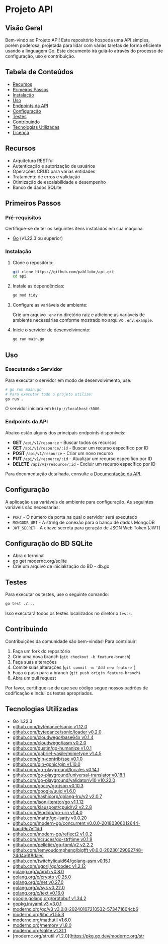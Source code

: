 # Projeto API

## Visão Geral

Bem-vindo ao Projeto API! Este repositório hospeda uma API simples, porém poderosa, projetada para lidar com várias tarefas de forma eficiente usando a linguagem Go. Este documento irá guiá-lo através do processo de configuração, uso e contribuição.

## Tabela de Conteúdos

- [Recursos](#recursos)
- [Primeiros Passos](#primeiros-passos)
- [Instalação](#instalação)
- [Uso](#uso)
- [Endpoints da API](#endpoints-da-api)
- [Configuração](#configuração)
- [Testes](#testes)
- [Contribuindo](#contribuindo)
- [Tecnologias Utilizadas](#tecnologias-utilizadas)
- [Licença](#licença)

## Recursos

- Arquitetura RESTful
- Autenticação e autorização de usuários
- Operações CRUD para várias entidades
- Tratamento de erros e validação
- Otimização de escalabilidade e desempenho
- Banco de dados SQLite

## Primeiros Passos

### Pré-requisitos

Certifique-se de ter os seguintes itens instalados em sua máquina:

- [Go](https://golang.org/) (v1.22.3 ou superior)

### Instalação

1. Clone o repositório:

    ```bash
    git clone https://github.com/pabllobc/api.git
    cd api
    ```

2. Instale as dependências:

    ```bash
    go mod tidy
    ```

3. Configure as variáveis de ambiente:

    Crie um arquivo `.env` no diretório raiz e adicione as variáveis de ambiente necessárias conforme mostrado no arquivo `.env.example`.

4. Inicie o servidor de desenvolvimento:

    ```bash
    go run main.go
    ```

## Uso

### Executando o Servidor

Para executar o servidor em modo de desenvolvimento, use:

```bash
# go run main.go
# Para executar todo o projeto utilize:
go run .
```

O servidor iniciará em `http://localhost:3000`.

### Endpoints da API

Abaixo estão alguns dos principais endpoints disponíveis:

- **GET** `/api/v1/resource` - Buscar todos os recursos
- **GET** `/api/v1/resource/:id` - Buscar um recurso específico por ID
- **POST** `/api/v1/resource` - Criar um novo recurso
- **PUT** `/api/v1/resource/:id` - Atualizar um recurso específico por ID
- **DELETE** `/api/v1/resource/:id` - Excluir um recurso específico por ID

Para documentação detalhada, consulte a [Documentação da API](docs/API.md).

## Configuração

A aplicação usa variáveis de ambiente para configuração. As seguintes variáveis são necessárias:

- `PORT` - O número da porta na qual o servidor será executado
- `MONGODB_URI` - A string de conexão para o banco de dados MongoDB
- `JWT_SECRET` - A chave secreta para geração de JSON Web Token (JWT)

## Configuração do BD SQLite
- Abra o terminal
- go get modernc.org/sqlite
- Crie um arquivo de inicialização do BD - db.go

## Testes

Para executar os testes, use o seguinte comando:

```bash
go test ./...
```

Isso executará todos os testes localizados no diretório `tests`.

## Contribuindo

Contribuições da comunidade são bem-vindas! Para contribuir:

1. Faça um fork do repositório
2. Crie uma nova branch (`git checkout -b feature-branch`)
3. Faça suas alterações
4. Comite suas alterações (`git commit -m 'Add new feature'`)
5. Faça o push para a branch (`git push origin feature-branch`)
6. Abra um pull request

Por favor, certifique-se de que seu código segue nossos padrões de codificação e inclui os testes apropriados.

## Tecnologias Utilizadas

- Go 1.22.3
- [github.com/bytedance/sonic v1.12.0](https://pkg.go.dev/github.com/bytedance/sonic) 
- [github.com/bytedance/sonic/loader v0.2.0](https://pkg.go.dev/github.com/bytedance/sonic/loader) 
- [github.com/cloudwego/base64x v0.1.4](https://pkg.go.dev/github.com/cloudwego/base64x) 
- [github.com/cloudwego/iasm v0.2.0](https://pkg.go.dev/github.com/cloudwego/iasm) 
- [github.com/dustin/go-humanize v1.0.1](https://pkg.go.dev/github.com/dustin/go-humanize) 
- [github.com/gabriel-vasile/mimetype v1.4.5](https://pkg.go.dev/github.com/gabriel-vasile/mimetype) 
- [github.com/gin-contrib/sse v0.1.0](https://pkg.go.dev/github.com/gin-contrib/sse) 
- [github.com/gin-gonic/gin v1.10.0](https://pkg.go.dev/github.com/gin-gonic/gin) 
- [github.com/go-playground/locales v0.14.1](https://pkg.go.dev/github.com/go-playground/locales) 
- [github.com/go-playground/universal-translator v0.18.1](https://pkg.go.dev/github.com/go-playground/universal-translator) 
- [github.com/go-playground/validator/v10 v10.22.0](https://pkg.go.dev/github.com/go-playground/validator/v10) 
- [github.com/goccy/go-json v0.10.3](https://pkg.go.dev/github.com/goccy/go-json) 
- [github.com/google/uuid v1.6.0](https://pkg.go.dev/github.com/google/uuid) 
- [github.com/hashicorp/golang-lru/v2 v2.0.7](https://pkg.go.dev/github.com/hashicorp/golang-lru/v2) 
- [github.com/json-iterator/go v1.1.12](https://pkg.go.dev/github.com/json-iterator/go) 
- [github.com/klauspost/cpuid/v2 v2.2.8](https://pkg.go.dev/github.com/klauspost/cpuid/v2) 
- [github.com/leodido/go-urn v1.4.0](https://pkg.go.dev/github.com/leodido/go-urn) 
- [github.com/mattn/go-isatty v0.0.20](https://pkg.go.dev/github.com/mattn/go-isatty) 
- [github.com/modern-go/concurrent v0.0.0-20180306012644-bacd9c7ef1dd](https://pkg.go.dev/github.com/modern-go/concurrent) 
- [github.com/modern-go/reflect2 v1.0.2](https://pkg.go.dev/github.com/modern-go/reflect2) 
- [github.com/ncruces/go-strftime v0.1.9](https://pkg.go.dev/github.com/ncruces/go-strftime) 
- [github.com/pelletier/go-toml/v2 v2.2.2](https://pkg.go.dev/github.com/pelletier/go-toml/v2) 
- [github.com/remyoudompheng/bigfft v0.0.0-20230129092748-24d4a6f8daec](https://pkg.go.dev/github.com/remyoudompheng/bigfft) 
- [github.com/twitchyliquid64/golang-asm v0.15.1](https://pkg.go.dev/github.com/twitchyliquid64/golang-asm) 
- [github.com/ugorji/go/codec v1.2.12](https://pkg.go.dev/github.com/ugorji/go/codec) 
- [golang.org/x/arch v0.8.0](https://pkg.go.dev/golang.org/x/arch) 
- [golang.org/x/crypto v0.25.0](https://pkg.go.dev/golang.org/x/crypto) 
- [golang.org/x/net v0.27.0](https://pkg.go.dev/golang.org/x/net) 
- [golang.org/x/sys v0.22.0](https://pkg.go.dev/golang.org/x/sys) 
- [golang.org/x/text v0.16.0](https://pkg.go.dev/golang.org/x/text) 
- [google.golang.org/protobuf v1.34.2](https://pkg.go.dev/google.golang.org/protobuf) 
- [gopkg.in/yaml.v3 v3.0.1](https://pkg.go.dev/gopkg.in/yaml.v3) 
- [modernc.org/gc/v3 v3.0.0-20240107210532-573471604cb6](https://pkg.go.dev/modernc.org/gc/v3) 
- [modernc.org/libc v1.55.3](https://pkg.go.dev/modernc.org/libc) 
- [modernc.org/mathutil v1.6.0](https://pkg.go.dev/modernc.org/mathutil) 
- [modernc.org/memory v1.8.0](https://pkg.go.dev/modernc.org/memory) 
- [modernc.org/sqlite v1.31.1](https://pkg.go.dev/modernc.org/sqlite) 
- [modernc.org/strutil v1.2.0](https://pkg.go.dev/modernc.org/str